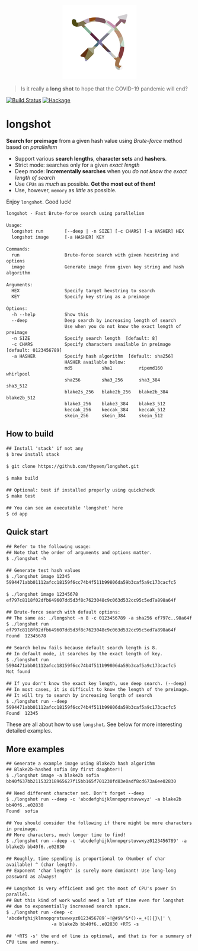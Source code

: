 <p align="center"> <img src="https://raw.githubusercontent.com/thyeem/longshot/master/longshot.png" height="200"/> </p>

> Is it really a __long shot__ to hope that the COVID-19 pandemic will end?



[![Build Status](https://api.travis-ci.com/thyeem/longshot.svg?branch=master)](https://app.travis-ci.com/thyeem/longshot) [![Hackage](https://img.shields.io/hackage/v/longshot)](https://hackage.haskell.org/package/longshot)

# longshot

__Search for preimage__ from a given hash value using _Brute-force_ method based on _parallelism_

* Support various __search lengths__, __character sets__ and __hashers__.
* Strict mode: searches only for a given _exact length_
* Deep mode: **Incrementally searches** when you *do not know the exact length of search*
* Use `CPUs` as _much_ as possible. __Get the most out of them!__
* Use, however, `memory` as _little_ as possible.


Enjoy `longshot`. Good luck!



```plain
longshot - Fast Brute-force search using parallelism

Usage:
  longshot run        [--deep | -n SIZE] [-c CHARS] [-a HASHER] HEX
  longshot image      [-a HASHER] KEY

Commands:
  run                 Brute-force search with given hexstring and options
  image               Generate image from given key string and hash algorithm

Arguments:
  HEX                 Specify target hexstring to search
  KEY                 Specify key string as a preimage

Options:
  -h --help           Show this
  --deep              Deep search by increasing length of search
                      Use when you do not know the exact length of preimage
  -n SIZE             Specify search length  [default: 8]
  -c CHARS            Specify characters available in preimage  [default: 0123456789]
  -a HASHER           Specify hash algorithm  [default: sha256]
                      HASHER available below:
                      md5           sha1          ripemd160     whirlpool
                      sha256        sha3_256      sha3_384      sha3_512
                      blake2s_256   blake2b_256   blake2b_384   blake2b_512
                      blake3_256    blake3_384    blake3_512
                      keccak_256    keccak_384    keccak_512
                      skein_256     skein_384     skein_512
```

## How to build
```shell
## Install 'stack' if not any
$ brew install stack

$ git clone https://github.com/thyeem/longshot.git

$ make build

## Optional: test if installed properly using quickcheck
$ make test

## You can see an executable 'longshot' here
$ cd app
```

## Quick start
```shell
## Refer to the following usage:
## Note that the order of arguments and options matter.
$ ./longshot -h

## Generate test hash values
$ ./longshot image 12345
5994471abb01112afcc18159f6cc74b4f511b99806da59b3caf5a9c173cacfc5

$ ./longshot image 12345678
ef797c8118f02dfb649607dd5d3f8c7623048c9c063d532cc95c5ed7a898a64f

## Brute-force search with default options:
## The same as: ./longshot -n 8 -c 0123456789 -a sha256 ef797c..98a64f
$ ./longshot run ef797c8118f02dfb649607dd5d3f8c7623048c9c063d532cc95c5ed7a898a64f
Found  12345678

## Search below fails because default search length is 8.
## In default mode, it searches by the exact length of key.
$ ./longshot run 5994471abb01112afcc18159f6cc74b4f511b99806da59b3caf5a9c173cacfc5
Not found

## If you don't know the exact key length, use deep search. (--deep)
## In most cases, it is difficult to know the length of the preimage.
## It will try to search by increasing length of search
$ ./longshot run --deep 5994471abb01112afcc18159f6cc74b4f511b99806da59b3caf5a9c173cacfc5
Found  12345
```
These are all about how to use `longshot`.
See below for more interesting detailed examples.

## More examples
```shell
## Generate a example image using Blake2b hash algorithm
## Blake2b-hashed sofia (my first daughter!)
$ ./longshot image -a blake2b sofia
bb40f637bb211532318965627f15bb165f701230fd83e0adf8cd673a6ee02830

## Need different character set. Don't forget --deep
$ ./longshot run --deep -c 'abcdefghijklmnopqrstuvwxyz' -a blake2b bb40f6..e02830
Found  sofia

## You should consider the following if there might be more characters in preimage.
## More characters, much longer time to find!
$ ./longshot run --deep -c 'abcdefghijklmnopqrstuvwxyz0123456789' -a blake2b bb40f6..e02830

## Roughly, time spending is proportional to (Number of char available) ^ (char length).
## Exponent 'char length' is surely more dominant! Use long-long password as always!

## Longshot is very efficient and get the most of CPU's power in parallel.
## But this kind of work would need a lot of time even for longshot
## due to exponentially increased search space.
$ ./longshot run -deep -c 'abcdefghijklmnopqrstuvwxyz0123456789`~!@#$%^&*()-=_+[]{}\|' \
                 -a blake2b bb40f6..e02830 +RTS -s

## '+RTS -s' the end of line is optional, and that is for a summary of CPU time and memory.
```
